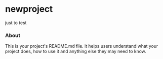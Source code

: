 newproject
==========

just to test

### About

This is your project's README.md file. It helps users understand what your
project does, how to use it and anything else they may need to know.